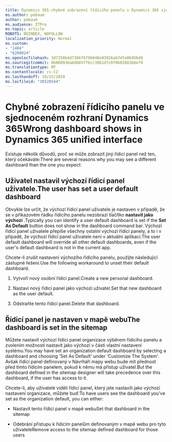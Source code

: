 ```yaml
---
title: Dynamics 365-chybné zobrazení řídicího panelu v Dynamics 365 sjednocené rozhraní
ms.author: pebaum
author: pebaum
ms.audience: ITPro
ms.topic: article
ROBOTS: NOINDEX, NOFOLLOW
localization_priority: Normal
ms.custom:
- "1484"
- "6200024"
ms.openlocfilehash: 3d7258bdd7366f679b048e93926ab7dfe0b956d9
ms.sourcegitcommit: 0b06093dabd685f76cc39b1d7c0f8b03883b6e79
ms.translationtype: MT
ms.contentlocale: cs-CZ
ms.lasthandoff: 10/25/2019
ms.locfileid: "36528544"
---
```

# <a name="wrong-dashboard-shows-in-dynamics-365-unified-interface"></a><span data-ttu-id="96eb6-102">Chybné zobrazení řídicího panelu ve sjednoceném rozhraní Dynamics 365</span><span class="sxs-lookup"><span data-stu-id="96eb6-102">Wrong dashboard shows in Dynamics 365 unified interface</span></span>

<span data-ttu-id="96eb6-103">Existuje několik důvodů, proč se může zobrazit jiný řídicí panel než ten, který očekáváte:</span><span class="sxs-lookup"><span data-stu-id="96eb6-103">There are several reasons why you may see a different dashboard than the one you expect:</span></span>

## <a name="the-user-has-set-a-user-default-dashboard"></a><span data-ttu-id="96eb6-104">Uživatel nastavil výchozí řídicí panel uživatele.</span><span class="sxs-lookup"><span data-stu-id="96eb6-104">The user has set a user default dashboard</span></span> 

<span data-ttu-id="96eb6-105">Obvykle lze určit, že výchozí řídicí panel uživatele je nastaven v případě, že se v příkazovém řádku řídicího panelu nezobrazí tlačítko **nastavit jako výchozí** .</span><span class="sxs-lookup"><span data-stu-id="96eb6-105">Typically you can identify a user default dashboard is set if the **Set As Default** button does not show in the dashboard command bar.</span></span> <span data-ttu-id="96eb6-106">Výchozí řídicí panel uživatele přepíše všechny ostatní výchozí řídicí panely, a to i v případě, že výchozí řídicí panel uživatele není v aktuální aplikaci.</span><span class="sxs-lookup"><span data-stu-id="96eb6-106">The user default dashboard will override all other default dashboards, even if the user's default dashboard is not in the current app.</span></span>

<span data-ttu-id="96eb6-107">Chcete-li zrušit nastavení výchozího řídicího panelu, použijte následující zástupné řešení.</span><span class="sxs-lookup"><span data-stu-id="96eb6-107">Use the following workaround to unset their default dashboard.</span></span>

1. <span data-ttu-id="96eb6-108">Vytvoří nový osobní řídicí panel.</span><span class="sxs-lookup"><span data-stu-id="96eb6-108">Create a new personal dashboard.</span></span>

2. <span data-ttu-id="96eb6-109">Nastaví nový řídicí panel jako výchozí uživatel.</span><span class="sxs-lookup"><span data-stu-id="96eb6-109">Set that new dashboard as the user default.</span></span>

3. <span data-ttu-id="96eb6-110">Odstraňte tento řídicí panel.</span><span class="sxs-lookup"><span data-stu-id="96eb6-110">Delete that dashboard.</span></span>

## <a name="the-dashboard-is-set-in-the-sitemap"></a><span data-ttu-id="96eb6-111">Řídicí panel je nastaven v mapě webu</span><span class="sxs-lookup"><span data-stu-id="96eb6-111">The dashboard is set in the sitemap</span></span>

<span data-ttu-id="96eb6-112">Můžete nastavit výchozí řídicí panel organizace výběrem řídicího panelu a zvolením možnosti nastavit jako výchozí v části vlastní nastavení systému.</span><span class="sxs-lookup"><span data-stu-id="96eb6-112">You may have set an organization default dashboard by selecting a dashboard and choosing 'Set As Default' under 'Customize The System'.</span></span> <span data-ttu-id="96eb6-113">Avšak řídicí panel definovaný v Návrháři mapy webu bude mít přednost před tímto řídicím panelem, pokud k němu má přístup uživatel.</span><span class="sxs-lookup"><span data-stu-id="96eb6-113">But the dashboard defined in the sitemap designer will take precedence over this dashboard, if the user has access to it.</span></span>

<span data-ttu-id="96eb6-114">Chcete-li, aby uživatelé viděli řídicí panel, který jste nastavili jako výchozí nastavení organizace, můžete buď:</span><span class="sxs-lookup"><span data-stu-id="96eb6-114">To have users see the dashboard you've set as the organization default, you can either:</span></span>

* <span data-ttu-id="96eb6-115">Nastavit tento řídicí panel v mapě webu</span><span class="sxs-lookup"><span data-stu-id="96eb6-115">Set that dashboard in the sitemap</span></span>

* <span data-ttu-id="96eb6-116">Odebrání přístupu k řídicím panelům definovaným v mapě webu pro tyto uživatele</span><span class="sxs-lookup"><span data-stu-id="96eb6-116">Remove access to the sitemap defined dashboard for those users</span></span>

